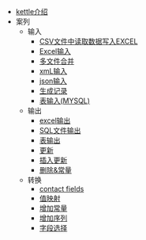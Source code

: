 

* [kettle介绍](docs/introudce.md)
* 案列
  * 输入
    * [CSV文件中读取数据写入EXCEL](docs/csv_to_excel.md)
    * [Excel输入](docs/excel_input.md)
    * [多文件合并](docs/multi_file_merge.md)
    * [xmL输入](docs/getdata_from_xml.md)
    * [json输入](docs/getdata_from_json.md)
    * [生成记录](docs/gen_data.md)
    * [表输入(MYSQL)](docs/table.md)
  * 输出 
    * [excel输出](docs/excel_output.md)
    * [SQL文件输出](docs/sql_output.md)
    * [表输出](docs/table_output.md)
    * [更新](docs/update_output.md)
    * [插入更新](docs/ins_update_output.md)
    * [删除&常量](docs/del_output.md)
  * 转换
    * [contact fields](docs/contact_fileds.md)
    * [值映射](docs/value_map.md)
    * [增加常量](docs/constant.md)
    * [增加序列](docs/add_seq.md)
    * [字段选择](docs/select.md)
    
    